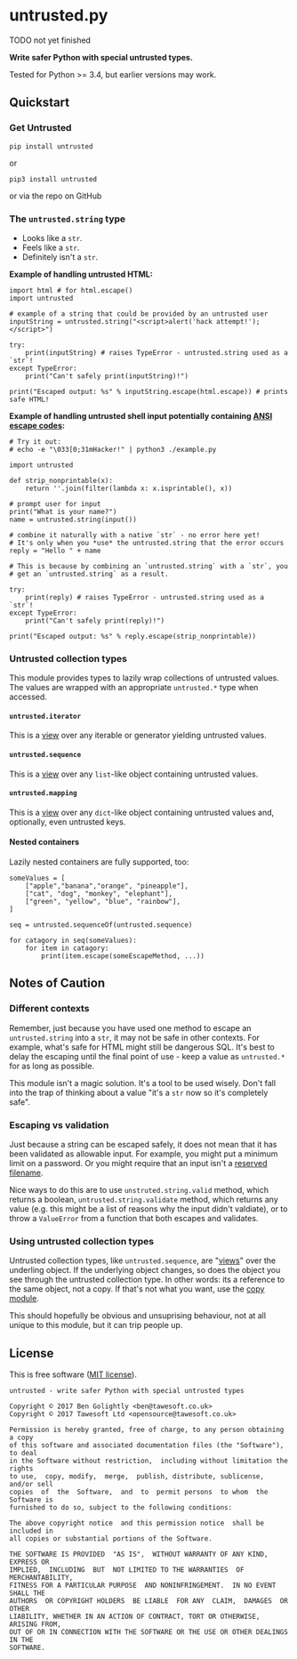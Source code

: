 # untrusted.py

TODO not yet finished


**Write safer Python with special untrusted types.**

Tested for Python >= 3.4, but earlier versions may work.

## Quickstart

### Get Untrusted

    pip install untrusted

or

    pip3 install untrusted

or via the repo on GitHub


### The `untrusted.string` type

* Looks like a `str`.
* Feels like a `str`.
* Definitely isn't a `str`.

**Example of handling untrusted HTML:**


    import html # for html.escape()
    import untrusted

    # example of a string that could be provided by an untrusted user
    inputString = untrusted.string("<script>alert('hack attempt!');</script>")

    try:
        print(inputString) # raises TypeError - untrusted.string used as a `str`!
    except TypeError:
        print("Can't safely print(inputString)!")

    print("Escaped output: %s" % inputString.escape(html.escape)) # prints safe HTML!


**Example of handling untrusted shell input potentially containing [ANSI escape codes](https://en.wikipedia.org/wiki/ANSI_escape_code):**


    # Try it out:
    # echo -e "\033[0;31mHacker!" | python3 ./example.py

    import untrusted

    def strip_nonprintable(x):
        return ''.join(filter(lambda x: x.isprintable(), x))

    # prompt user for input
    print("What is your name?")
    name = untrusted.string(input())

    # combine it naturally with a native `str` - no error here yet!
    # It's only when you *use* the untrusted.string that the error occurs
    reply = "Hello " + name

    # This is because by combining an `untrusted.string` with a `str`, you
    # get an `untrusted.string` as a result.

    try:
        print(reply) # raises TypeError - untrusted.string used as a `str`!
    except TypeError:
        print("Can't safely print(reply)!")

    print("Escaped output: %s" % reply.escape(strip_nonprintable))


### Untrusted collection types

This module provides types to lazily wrap collections of untrusted values.
The values are wrapped with an appropriate `untrusted.*` type when accessed.

#### `untrusted.iterator`

This is a [view](https://docs.python.org/3/library/stdtypes.html#dictionary-view-objects)
over any iterable or generator yielding untrusted values.

#### `untrusted.sequence`

This is a [view](https://docs.python.org/3/library/stdtypes.html#dictionary-view-objects)
over any `list`-like object containing untrusted values.

#### `untrusted.mapping`

This is a [view](https://docs.python.org/3/library/stdtypes.html#dictionary-view-objects)
over any `dict`-like object containing untrusted values and,
optionally, even untrusted keys.

#### Nested containers

Lazily nested containers are fully supported, too:

    someValues = [
        ["apple","banana","orange", "pineapple"],
        ["cat", "dog", "monkey", "elephant"],
        ["green", "yellow", "blue", "rainbow"],
    ]

    seq = untrusted.sequenceOf(untrusted.sequence)

    for catagory in seq(someValues):
        for item in catagory:
            print(item.escape(someEscapeMethod, ...))



## Notes of Caution

### Different contexts

Remember, just because you have used one method to escape an `untrusted.string`
into a `str`, it may not be safe in other contexts. For example, what's safe
for HTML might still be dangerous SQL. It's best to delay the escaping until
the final point of use - keep a value as `untrusted.*` for as long as possible.

This module isn't a magic solution. It's a tool to be used wisely. Don't fall
into the trap of thinking about a value "it's a `str` now so it's completely
safe".


### Escaping vs validation

Just because a string can be escaped safely, it does not mean that it has been
validated as allowable input. For example, you might put a minimum limit on
a password. Or you might require that an input isn't a
[reserved filename](https://stackoverflow.com/questions/448438/windows-and-renaming-folders-the-con-issue).

Nice ways to do this are to use `unstruted.string.valid` method, which returns 
a boolean, `untrusted.string.validate` method, which returns any value (e.g.
this might be a list of reasons why the input didn't valdiate), or to throw
a `ValueError` from a function that both escapes and validates.


### Using untrusted collection types

Untrusted collection types, like `untrusted.sequence`, are
"[views](https://docs.python.org/3/library/stdtypes.html#dictionary-view-objects)"
over the underling object. If the underlying object changes, so does the object you
see through the untrusted collection type. In other words: its a reference
to the same object, not a copy. If that's not what you want, use the
[copy module](https://docs.python.org/3.4/library/copy.html).

This should hopefully be obvious and unsuprising behaviour, not at all unique
to this module, but it can trip people up.


## License

This is free software ([MIT license](https://www.tawesoft.co.uk/kb/article/mit-license-faq)).

    untrusted - write safer Python with special untrusted types

    Copyright © 2017 Ben Golightly <ben@tawesoft.co.uk>
    Copyright © 2017 Tawesoft Ltd <opensource@tawesoft.co.uk>

    Permission is hereby granted, free of charge, to any person obtaining a copy
    of this software and associated documentation files (the "Software"), to deal
    in the Software without restriction,  including without limitation the rights
    to use,  copy, modify,  merge,  publish, distribute, sublicense,  and/or sell
    copies  of  the  Software,  and  to  permit persons  to whom  the Software is
    furnished to do so, subject to the following conditions:

    The above copyright notice  and this permission notice  shall be  included in
    all copies or substantial portions of the Software.

    THE SOFTWARE IS PROVIDED  "AS IS",  WITHOUT WARRANTY OF ANY KIND,  EXPRESS OR
    IMPLIED,  INCLUDING  BUT  NOT LIMITED TO THE WARRANTIES  OF  MERCHANTABILITY,
    FITNESS FOR A PARTICULAR PURPOSE  AND NONINFRINGEMENT.  IN NO EVENT SHALL THE
    AUTHORS  OR COPYRIGHT HOLDERS  BE LIABLE  FOR ANY  CLAIM,  DAMAGES  OR  OTHER
    LIABILITY, WHETHER IN AN ACTION OF CONTRACT, TORT OR OTHERWISE, ARISING FROM,
    OUT OF OR IN CONNECTION WITH THE SOFTWARE OR THE USE OR OTHER DEALINGS IN THE
    SOFTWARE.

